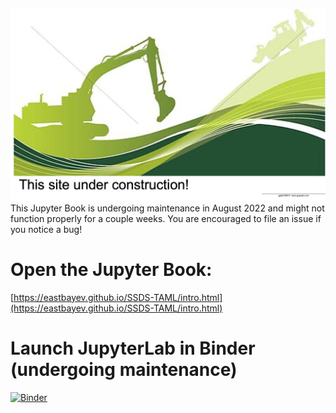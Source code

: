 ![](winter2022/img/const.png)
This Jupyter Book is undergoing maintenance in August 2022 and might not function properly for a couple weeks. You are encouraged to file an issue if you notice a bug! 

# Open the Jupyter Book: 
[https://eastbayev.github.io/SSDS-TAML/intro.html](https://eastbayev.github.io/SSDS-TAML/intro.html)

# Launch JupyterLab in Binder (undergoing maintenance)

[![Binder](https://mybinder.org/badge_logo.svg)](https://mybinder.org/v2/gh/EastBayEv/SSDS-TAML/HEAD)
